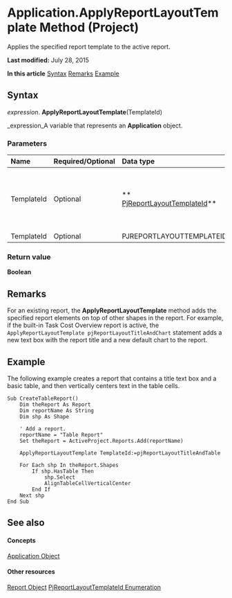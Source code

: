 
# Application.ApplyReportLayoutTemplate Method (Project)
Applies the specified report template to the active report.

 **Last modified:** July 28, 2015

 **In this article**
 [Syntax](#sectionSection0)
 [Remarks](#sectionSection1)
 [Example](#sectionSection2)


## Syntax
<a name="sectionSection0"> </a>

 _expression_. **ApplyReportLayoutTemplate**(TemplateId)

 _expression_A variable that represents an  **Application** object.


### Parameters



|**Name**|**Required/Optional**|**Data type**|**Description**|
|:-----|:-----|:-----|:-----|
|TemplateId|Optional| ** [PjReportLayoutTemplateId](326ab6cf-3541-9dd6-8fd1-6f9d630095ea.md)**|Specifies the kind of report; can be one of the following constants:  **pjReportLayoutComparison**,  **pjReportLayoutTitleAndChart**,  **pjReportLayoutTitleAndTable**, or  **pjReportLayoutTitleOnly**.|
|TemplateId|Optional|PJREPORTLAYOUTTEMPLATEID||

### Return value

 **Boolean**


## Remarks
<a name="sectionSection1"> </a>

For an existing report, the  **ApplyReportLayoutTemplate** method adds the specified report elements on top of other shapes in the report. For example, if the built-in Task Cost Overview report is active, the `ApplyReportLayoutTemplate pjReportLayoutTitleAndChart` statement adds a new text box with the report title and a new default chart to the report.


## Example
<a name="sectionSection2"> </a>

The following example creates a report that contains a title text box and a basic table, and then vertically centers text in the table cells.


```
Sub CreateTableReport()
    Dim theReport As Report
    Dim reportName As String
    Dim shp As Shape
    
    ' Add a report.
    reportName = "Table Report"
    Set theReport = ActiveProject.Reports.Add(reportName)
    
    ApplyReportLayoutTemplate TemplateId:=pjReportLayoutTitleAndTable
    
    For Each shp In theReport.Shapes
        If shp.HasTable Then
            shp.Select
            AlignTableCellVerticalCenter
        End If
    Next shp
End Sub
```


## See also
<a name="sectionSection2"> </a>


#### Concepts


 [Application Object](8eb91712-7784-a102-38c0-19bb056c27e9.md)
#### Other resources


 [Report Object](38ef993e-e5cd-b451-06aa-41eb0e93450e.md)
 [PjReportLayoutTemplateId Enumeration](326ab6cf-3541-9dd6-8fd1-6f9d630095ea.md)
